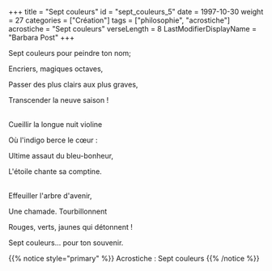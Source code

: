 +++
title = "Sept couleurs"
id = "sept_couleurs_5"
date = 1997-10-30
weight = 27
categories = ["Création"]
tags = ["philosophie", "acrostiche"]
acrostiche = "Sept couleurs"
verseLength = 8
LastModifierDisplayName = "Barbara Post"
+++

Sept couleurs pour peindre ton nom;

Encriers, magiques octaves,

Passer des plus clairs aux plus graves,

Transcender la neuve saison !

 \
Cueillir la longue nuit violine

Où l'indigo berce le cœur :

Ultime assaut du bleu-bonheur,

L'étoile chante sa comptine.

 \
Effeuiller l'arbre d'avenir,

Une chamade. Tourbillonnent

Rouges, verts, jaunes qui détonnent !

Sept couleurs... pour ton souvenir.

{{% notice style="primary" %}}
Acrostiche : Sept couleurs
{{% /notice %}}
